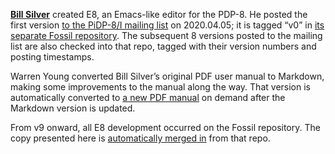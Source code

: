 **[Bill Silver](mailto:bsilver@tidewater.net)** created E8, an
Emacs-like editor for the PDP-8.  He posted the first version
[to the PiDP-8/I mailing list][v0] on 2020.04.05; it is tagged “v0” in
[its separate Fossil repository][repo].  The subsequent 8 versions
posted to the mailing list are also checked into that repo, tagged with
their version numbers and posting timestamps.

Warren Young converted Bill Silver’s original PDF user manual to
Markdown, making some improvements to the manual along the way.  That
version is automatically converted to [a new PDF manual][pdf] on
demand after the Markdown version is updated.

From v9 onward, all E8 development occurred on the Fossil repository.
The copy presented here is [automatically merged in][up] from that repo.

[pdf]:  https://tangentsoft.com/e8/uv/doc/manual.pdf
[repo]: https://tangentsoft.com/e8/
[up]:   https://tangentsoft.com/pidp8i/file/tools/e8-update
[v0]:   https://groups.google.com/d/msg/pidp-8/d6edAjHiWWY/8MLYob9_BwAJ
